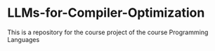 # LLMs-for-Compiler-Optimization
This is a repository for the course project of the course Programming Languages
